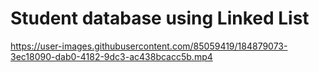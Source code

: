 # Student database using Linked List

https://user-images.githubusercontent.com/85059419/184879073-3ec18090-dab0-4182-9dc3-ac438bcacc5b.mp4
